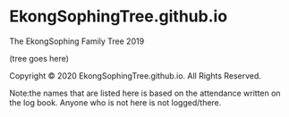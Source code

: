 # EkongSophingTree.github.io
The EkongSophing Family Tree 2019

(tree goes here) 

Copyright © 2020 EkongSophingTree.github.io. All Rights Reserved. 

Note:the names that are listed here is based on the attendance written on the log book. Anyone who is not here is not logged/there. 
